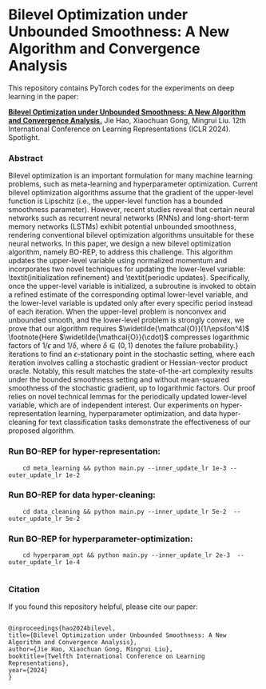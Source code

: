 # Bilevel Optimization under Unbounded Smoothness: A New Algorithm and Convergence Analysis

This repository contains PyTorch codes for the experiments on deep learning in the paper:

**[Bilevel Optimization under Unbounded Smoothness: A New Algorithm and Convergence Analysis.](https://openreview.net/pdf?id=LqRGsGWOTX)**
Jie Hao, Xiaochuan Gong, Mingrui Liu.
12th International Conference on Learning Representations (ICLR 2024). Spotlight.

### Abstract

Bilevel optimization is an important formulation for many machine learning problems, such as meta-learning and hyperparameter optimization. Current bilevel optimization algorithms assume that the gradient of the upper-level function is Lipschitz (i.e., the upper-level function has a bounded smoothness parameter). However, recent studies reveal that certain neural networks such as recurrent neural networks (RNNs) and long-short-term memory networks (LSTMs) exhibit potential unbounded smoothness, rendering conventional bilevel optimization algorithms unsuitable for these neural networks. In this paper, we design a new bilevel optimization algorithm, namely BO-REP, to address this challenge. This algorithm updates the upper-level variable using normalized momentum and incorporates two novel techniques for updating the lower-level variable: \textit{initialization refinement} and \textit{periodic updates}. Specifically, once the upper-level variable is initialized, a subroutine is invoked to obtain a refined estimate of the corresponding optimal lower-level variable, and the lower-level variable is updated only after every specific period instead of each iteration. When the upper-level problem is nonconvex and unbounded smooth, and the lower-level problem is strongly convex, we prove that our algorithm requires $\widetilde{\mathcal{O}}(1/\epsilon^4)$ \footnote{Here $\widetilde{\mathcal{O}}(\cdot)$ compresses logarithmic factors of $1/\epsilon$ and $1/\delta$, where $\delta\in(0,1)$ denotes the failure probability.} iterations to find an $\epsilon$-stationary point in the stochastic setting, where each iteration involves calling a stochastic gradient or Hessian-vector product oracle. Notably, this result matches the state-of-the-art complexity results under the bounded smoothness setting and without mean-squared smoothness of the stochastic gradient, up to logarithmic factors. Our proof relies on novel technical lemmas for the periodically updated lower-level variable, which are of independent interest. Our experiments on hyper-representation learning, hyperparameter optimization, and data hyper-cleaning for text classification tasks demonstrate the effectiveness of our proposed algorithm. 

### Run BO-REP for hyper-representation:
```
    cd meta_learning && python main.py --inner_update_lr 1e-3 --outer_update_lr 1e-2
```
### Run BO-REP for data hyper-cleaning:
```
    cd data_cleaning && python main.py --inner_update_lr 5e-2  --outer_update_lr 5e-2
```
### Run BO-REP for hyperparameter-optimization:
```
    cd hyperparam_opt && python main.py --inner_update_lr 2e-3  --outer_update_lr 1e-4
   
```
### Citation
If you found this repository helpful, please cite our paper:
```

@inproceedings{hao2024bilevel,
title={Bilevel Optimization under Unbounded Smoothness: A New Algorithm and Convergence Analysis},
author={Jie Hao, Xiaochuan Gong, Mingrui Liu},
booktitle={Twelfth International Conference on Learning Representations},
year={2024}
}

```
